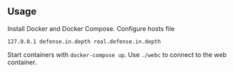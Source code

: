 Usage
-----

Install Docker and Docker Compose.
Configure hosts file
```
127.0.0.1 defense.in.depth real.defense.in.depth
```
Start containers with `docker-compose up`.
Use `./webc` to connect to the web container.
